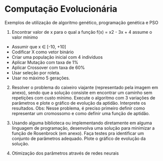 # Computação Evolucionária  
Exemplos de utilização de algoritmo genético, programação genética e PSO

1) Encontrar valor de x para o qual a função f(x) = x2 - 3x + 4 assume o valor mínimo
- Assumir que x ∈ [-10, +10]
- Codificar X como vetor binário
- Criar uma população inicial com 4 indivíduos
- Aplicar Mutação com taxa de 1%
- Aplicar Crossover com taxa de 60%
- Usar seleção por roleta.
- Usar no máximo 5 gerações.

2) Resolver o problema do caixeiro viajante (representado pela imagem em anexo), sendo que a solução consiste em encontrar um caminho sem repetições com custo mínimo. Execute o algoritmo com 3 variações de parâmetros e plote o gráfico de evolução da aptidão. Interprete os resultados.
Obs: Nesse problema, é preciso primeiro definir como representar um cromossomo e como definir uma função de aptidão.


3) Usando alguma biblioteca ou implementando diretamente em alguma linguagem de programação, desenvolva uma solução para minimizar a função de Rosenbrock (em anexo). Faça testes pra identificar um conjunto de parâmetros adequado. Plote o gráfico de evolução da solução.

4) Otimização dos parâmetros através de redes neurais
